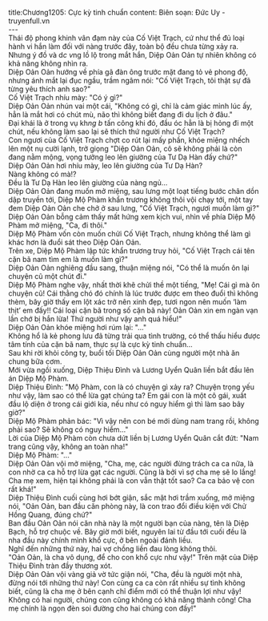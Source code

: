 title:Chương1205: Cực kỳ tinh chuẩn
content:
Biên soạn: Đức Uy - truyenfull.vn<br>---<br>Thái độ phong khinh vân đạm này của Cố Việt Trạch, cứ như thể đủ loại hành vi hắn làm đối với nàng trước đây, toàn bộ đều chưa từng xảy ra.<br>Nhưng ý đồ và d*c v*ng lồ lộ trong mắt hắn, Diệp Oản Oản tự nhiên không có khả năng không nhìn ra.<br>Diệp Oản Oản hướng về phía gã đàn ông trước mặt đang tỏ vẻ phong độ, nhưng ánh mắt lại đục ngầu, trầm ngâm nói: "Cố Việt Trạch, tôi thật sự đã từng yêu thích anh sao?"<br>Cố Việt Trạch nhíu mày: "Có ý gì?"<br>Diệp Oản Oản nhún vai một cái, "Không có gì, chỉ là cảm giác mình lúc ấy, hẳn là mắt hơi có chút mù, não thì không biết đang đi du lịch ở đâu."<br>Đại khái là ở trong vụ kh*ng b* tấn công khi đó, đầu óc hẳn là bị hỏng đi một chút, nếu không làm sao lại sẽ thích thứ người như Cố Việt Trạch?<br>Con ngươi của Cố Việt Trạch chợt co rút lại mấy phần, khóe miệng nhếch lên một nụ cười lạnh, trở giọng "Diệp Oản Oản, cô sẽ không phải là còn đang nằm mộng, vọng tưởng leo lên giường của Tư Dạ Hàn đấy chứ?"<br>Diệp Oản Oản hơi nhíu mày, leo lên giường của Tư Dạ Hàn?<br>Nàng không có mà!?<br>Đều là Tư Dạ Hàn leo lên giường của nàng ngủ…<br>Diệp Oản Oản đang muốn mở miệng, sau lưng một loạt tiếng bước chân dồn dập truyền tới, Diệp Mộ Phàm khẩn trương không thôi vội chạy tới, một tay đem Diệp Oản Oản che chở ở sau lưng, "Cố Việt Trạch, ngươi muốn làm gì?"<br>Diệp Oản Oản bỗng cảm thấy mất hứng xem kịch vui, nhìn về phía Diệp Mộ Phàm mở miệng, "Ca, đi thôi."<br>Diệp Mộ Phàm vốn còn muốn chửi Cố Việt Trạch, nhưng không thể làm gì khác hơn là đuổi sát theo Diệp Oản Oản.<br>Trên xe, Diệp Mộ Phàm lập tức khẩn trương truy hỏi, "Cố Việt Trạch cái tên cặn bã nam tìm em là muốn làm gì?"<br>Diệp Oản Oản nghiêng đầu sang, thuận miệng nói, "Có thể là muốn ôn lại chuyện cũ một chút đi."<br>Diệp Mộ Phàm nghe vậy, nhất thời khẽ chửi thề một tiếng, "Mẹ! Cái gì mà ôn chuyện cũ! Cái thằng chó đó chính là lúc trước được em theo đuổi thì không thèm, bây giờ thấy em lột xác trở nên xinh đẹp, tươi ngon nên muốn ‘làm thịt’ em đấy!! Cái loại cặn bã trong số cặn bã này! Oản Oản xin em ngàn vạn lần chớ bị hắn lừa! Thứ người như vậy anh quá hiểu!"<br>Diệp Oản Oản khóe miệng hơi rúm lại: "..."<br>Không hổ là kẻ phong lưu đã từng trải qua tình trường, có thể thấu hiểu được tâm tính của cặn bã nam, thực sự là cực kỳ tinh chuẩn...<br>Sau khi rời khỏi công ty, buổi tối Diệp Oản Oản cùng người một nhà ăn chung bữa cơm.<br>Mới vừa ngồi xuống, Diệp Thiệu Đình và Lương Uyển Quân liền bắt đầu lên án Diệp Mộ Phàm.<br>Diệp Thiệu Đình: "Mộ Phàm, con là có chuyện gì xảy ra? Chuyện trọng yếu như vậy, làm sao có thể lừa gạt chúng ta? Em gái con là một cô gái, xuất đầu lộ diện ở trong cái giới kia, nếu như có nguy hiểm gì thì làm sao bây giờ?"<br>Diệp Mộ Phàm phản bác: "Vì vậy nên con bé mới dùng nam trang rồi, không phải sao? Sẽ không có nguy hiểm..."<br>Lời của Diệp Mộ Phàm còn chưa dứt liền bị Lương Uyển Quân cắt đứt: "Nam trang cũng vậy, không an toàn nha!"<br>Diệp Mộ Phàm: "..."<br>Diệp Oản Oản vội mở miệng, "Cha, mẹ, các người đừng trách ca ca nữa, là con nhờ ca ca hỗ trợ lừa gạt các người. Cũng là bởi vì sợ cha mẹ sẽ lo lắng! Cha mẹ xem, hiện tại không phải là con vẫn thật tốt sao? Ca ca bảo vệ con rất khá!"<br>Diệp Thiệu Đình cuối cùng hơi bớt giận, sắc mặt hơi trầm xuống, mở miệng nói, "Oản Oản, ban đầu căn phòng này, là con trao đổi điều kiện với Chử Hồng Quang, đúng chứ?"<br>Ban đầu Oản Oản nói căn nhà này là một người bạn của nàng, tên là Diệp Bạch, hỗ trợ chuộc về. Bây giờ mới biết, nguyên lai từ đầu tới cuối đều là nha đầu này chính mình khổ cực, ở bên ngoài đánh liều.<br>Nghĩ đến những thứ này, hai vợ chồng liền đau lòng không thôi.<br>"Oản Oản, là cha vô dụng, để cho con khổ cực như vậy!" Trên mặt của Diệp Thiệu Đình tràn đầy thương xót.<br>Diệp Oản Oản vội vàng giả vờ tức giận nói, "Cha, đều là người một nhà, đừng nói tới những thứ này! Con cùng ca ca còn rất nhiều sự tình không biết, cũng là cha mẹ ở bên cạnh chỉ điểm mới có thể thuận lợi như vậy! Không có hai người, chúng con cũng không có khả năng thành công! Cha mẹ chính là ngọn đèn soi đường cho hai chúng con đấy!"